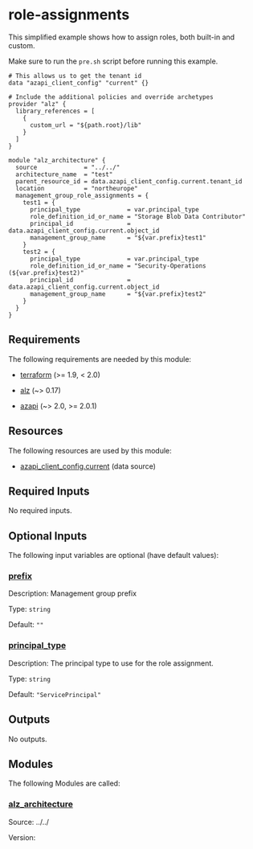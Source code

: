 <!-- BEGIN_TF_DOCS -->
# role-assignments

This simplified example shows how to assign roles, both built-in and custom.

Make sure to run the `pre.sh` script before running this example.

```hcl
# This allows us to get the tenant id
data "azapi_client_config" "current" {}

# Include the additional policies and override archetypes
provider "alz" {
  library_references = [
    {
      custom_url = "${path.root}/lib"
    }
  ]
}

module "alz_architecture" {
  source             = "../../"
  architecture_name  = "test"
  parent_resource_id = data.azapi_client_config.current.tenant_id
  location           = "northeurope"
  management_group_role_assignments = {
    test1 = {
      principal_type             = var.principal_type
      role_definition_id_or_name = "Storage Blob Data Contributor"
      principal_id               = data.azapi_client_config.current.object_id
      management_group_name      = "${var.prefix}test1"
    }
    test2 = {
      principal_type             = var.principal_type
      role_definition_id_or_name = "Security-Operations (${var.prefix}test2)"
      principal_id               = data.azapi_client_config.current.object_id
      management_group_name      = "${var.prefix}test2"
    }
  }
}
```

<!-- markdownlint-disable MD033 -->
## Requirements

The following requirements are needed by this module:

- <a name="requirement_terraform"></a> [terraform](#requirement\_terraform) (>= 1.9, < 2.0)

- <a name="requirement_alz"></a> [alz](#requirement\_alz) (~> 0.17)

- <a name="requirement_azapi"></a> [azapi](#requirement\_azapi) (~> 2.0, >= 2.0.1)

## Resources

The following resources are used by this module:

- [azapi_client_config.current](https://registry.terraform.io/providers/azure/azapi/latest/docs/data-sources/client_config) (data source)

<!-- markdownlint-disable MD013 -->
## Required Inputs

No required inputs.

## Optional Inputs

The following input variables are optional (have default values):

### <a name="input_prefix"></a> [prefix](#input\_prefix)

Description: Management group prefix

Type: `string`

Default: `""`

### <a name="input_principal_type"></a> [principal\_type](#input\_principal\_type)

Description: The principal type to use for the role assignment.

Type: `string`

Default: `"ServicePrincipal"`

## Outputs

No outputs.

## Modules

The following Modules are called:

### <a name="module_alz_architecture"></a> [alz\_architecture](#module\_alz\_architecture)

Source: ../../

Version:

<!-- END_TF_DOCS -->